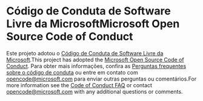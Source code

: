 # <a name="microsoft-open-source-code-of-conduct"></a><span data-ttu-id="dd0db-101">Código de Conduta de Software Livre da Microsoft</span><span class="sxs-lookup"><span data-stu-id="dd0db-101">Microsoft Open Source Code of Conduct</span></span>

<span data-ttu-id="dd0db-102">Este projeto adotou o [Código de Conduta de Software Livre da Microsoft](https://opensource.microsoft.com/codeofconduct/).</span><span class="sxs-lookup"><span data-stu-id="dd0db-102">This project has adopted the [Microsoft Open Source Code of Conduct](https://opensource.microsoft.com/codeofconduct/).</span></span>
<span data-ttu-id="dd0db-103">Para obter mais informações, confira as [Perguntas frequentes sobre o código de conduta](https://opensource.microsoft.com/codeofconduct/faq/) ou entre em contato com [opencode@microsoft.com](mailto:opencode@microsoft.com) para enviar outras perguntas ou comentários.</span><span class="sxs-lookup"><span data-stu-id="dd0db-103">For more information see the [Code of Conduct FAQ](https://opensource.microsoft.com/codeofconduct/faq/) or contact [opencode@microsoft.com](mailto:opencode@microsoft.com) with any additional questions or comments.</span></span>
